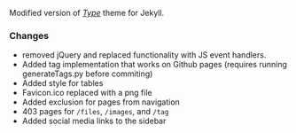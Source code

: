 Modified version of [*Type*](https://github.com/aspirethemes/type) theme for Jekyll.

### Changes

- removed jQuery and replaced functionality with JS event handlers.
- Added tag implementation that works on Github pages (requires running generateTags.py before commiting)
- Added style for tables
- Favicon.ico replaced with a png file
- Added exclusion for pages from navigation
- 403 pages for `/files`, `/images`, and `/tag`
- Added social media links to the sidebar

